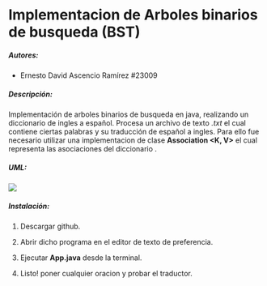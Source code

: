 # Implementacion de Arboles binarios de busqueda (BST)

##### Autores:

- Ernesto David Ascencio Ramírez #23009

##### Descripción:

Implementación de arboles binarios de busqueda en java, realizando un diccionario de ingles a español. Procesa un archivo de texto *.txt* el cual contiene ciertas palabras y su traducción de español a ingles. Para ello fue necesario utilizar una implementacion de clase **Association <K, V>** el cual representa las asociaciones del diccionario . 

##### UML:
![]([C:\Users\andre\Desktop\Ernesto\git\hoja7ciclo2\UML.png](https://github.com/AscencioSIUU/hoja7ciclo2/blob/main/hoja7/UML.png?raw=true))

##### Instalación:

1. Descargar github.

2. Abrir dicho programa en el editor de texto de preferencia.

3. Ejecutar **App.java** desde la terminal.

4. Listo! poner cualquier oracion y probar el traductor.
